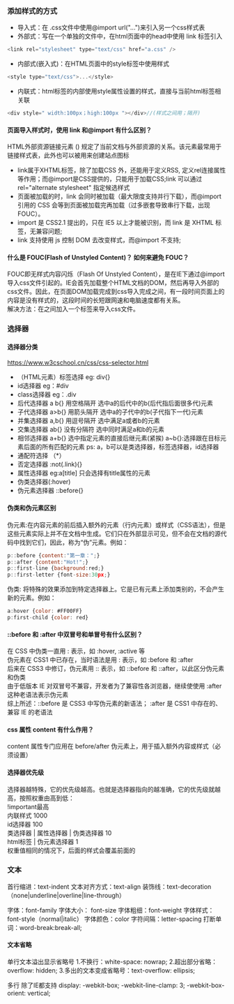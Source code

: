 ### 添加样式的方式
- 导入式：在 .css文件中使用@import url("...")来引入另一个css样式表
- 外部式：写在一个单独的文件中，在html页面中的head中使用 link 标签引入
```javascript
<link rel="stylesheet" type="text/css" href="a.css" />
```
- 内部式(嵌入式)：在HTML页面中的style标签中使用样式 
```javascript
<style type="text/css">...</style>
```
- 内联式：html标签的内部使用style属性设置的样式，直接与当前html标签相关联
```javascript
<div style=" width:100px；high:100px "></div>//(样式之间用；隔开)
```

#### 页面导入样式时，使用 link 和@import 有什么区别？
HTML外部资源链接元素 (<link>) 规定了当前文档与外部资源的关系。该元素最常用于链接样式表，此外也可以被用来创建站点图标
- link属于XHTML标签，除了加载CSS 外，还能用于定义RSS, 定义rel连接属性等作用；而@import是CSS提供的，只能用于加载CSS;link 可以通过 rel="alternate stylesheet" 指定候选样式
- 页面被加载的时，link 会同时被加载（最大限度支持并行下载），而@import 引用的 CSS 会等到页面被加载完再加载（过多嵌套导致串行下载，出现 FOUC）。
- import 是 CSS2.1 提出的，只在 IE5 以上才能被识别，而 link 是 XHTML 标签，无兼容问题;
- link 支持使用 js 控制 DOM 去改变样式，而@import 不支持;

#### 什么是 FOUC(Flash of Unstyled Content)？ 如何来避免 FOUC？
FOUC即无样式内容闪烁（Flash Of Unstyled Content），是在IE下通过@import导入css文件引起的。IE会首先加载整个HTML文档的DOM，然后再导入外部的css文件。因此，在页面DOM加载完成到css导入完成之间，有一段时间页面上的内容是没有样式的，这段时间的长短跟网速和电脑速度都有关系。  
解决方法：在<head>之间加入一个<link>标签来导入css文件。

### 选择器
#### 选择器分类
https://www.w3cschool.cn/css/css-selector.html
- （HTML元素）标签选择   eg: div{}
- id选择器    eg：#div
- class选择器   eg：.div
- 后代选择器 a b{}  用空格隔开   选中a的后代中的b(后代指后面很多代)元素
- 子代选择器 a>b{}  用箭头隔开   选中a的子代中的b(子代指下一代)元素
- 并集选择器 a,b{}  用逗号隔开    选中满足a或者b的元素
- 交集选择器 ab{}   没有分隔符    选中同时满足a和b的元素
- 相邻选择器 a+b{}  选中指定元素的直接后继元素(紧挨)    a~b{}:选择跟在目标元素后面的所有匹配的元素
ps: a，b可以是类选择器，标签选择器，id选择器
- 通配符选择 （*）
- 否定选择器 :not(.link){}
- 属性选择器   eg:a[title] 只会选择有title属性的元素
- 伪类选择器(:hover)
- 伪元素选择器 ::before{}

#### 伪类和伪元素区别
伪元素:在内容元素的前后插入额外的元素（行内元素）或样式（CSS语法），但是这些元素实际上并不在文档中生成。它们只在外部显示可见，但不会在文档的源代码中找到它们，因此，称为“伪”元素。例如：
```javascript
p::before {content:"第一章：";}
p::after {content:"Hot!";}
p::first-line {background:red;} 
p::first-letter {font-size:30px;}
```

伪类: 将特殊的效果添加到特定选择器上。它是已有元素上添加类别的，不会产生新的元素。例如：
```javascript
a:hover {color: #FF00FF} 
p:first-child {color: red}
```

#### ::before 和 :after 中双冒号和单冒号有什么区别？
在 CSS 中伪类一直用 : 表示，如 :hover, :active 等  
伪元素在 CSS1 中已存在，当时语法是用 : 表示，如 :before 和 :after  
后来在 CSS3 中修订，伪元素用 :: 表示，如 ::before 和 ::after，以此区分伪元素和伪类  
由于低版本 IE 对双冒号不兼容，开发者为了兼容性各浏览器，继续使使用 :after 这种老语法表示伪元素  
综上所述：::before 是 CSS3 中写伪元素的新语法； :after 是 CSS1 中存在的、兼容 IE 的老语法

#### css 属性 content 有什么作用？
content 属性专门应用在 before/after 伪元素上，用于插入额外内容或样式（必须设置）

#### 选择器优先级
选择器越特殊，它的优先级越高。也就是选择器指向的越准确，它的优先级就越高，按照权重由高到低：  
!important最高  
内联样式 1000  
id选择器 100  
类选择器 | 属性选择器 | 伪类选择器 10  
html标签 | 伪元素选择器 1  
权重值相同的情况下，后面的样式会覆盖前面的

### 文本
首行缩进：text-indent
文本对齐方式：text-align
装饰线：text-decoration（none|underline|overline|line-through）

字体：font-family
字体大小： font-size
字体粗细：font-weight
字体样式：font-style（normal|italic）
字体颜色：color
字符间隔：letter-spacing
打断单词：word-break:break-all;

#### 文本省略
单行文本溢出显示省略号 
1.不换行：white-space: nowrap;
2.超出部分省略：overflow: hidden;
3.多出的文本变成省略号：text-overflow: ellipsis;

多行 除了IE都支持
display: -webkit-box;
-webkit-line-clamp: 3;
-webkit-box-orient: vertical;

